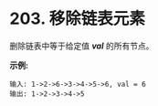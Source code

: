 # 203. 移除链表元素

删除链表中等于给定值 ***val*** 的所有节点。

**示例:**

```()
输入: 1->2->6->3->4->5->6, val = 6
输出: 1->2->3->4->5
```

